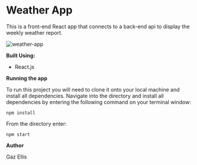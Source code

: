 # Weather App

This is a front-end React app that connects to a back-end api to display the weekly weather report.

![weather-app](https://i.imgur.com/XIhXEzH.png)

**Built Using:**

- React.js

**Running the app**

To run this project you will need to clone it onto your local machine and install all dependencies. Navigate into the directory and install all dependencies by entering the following command on your terminal window:

`npm install`

From the directory enter:

`npm start`

**Author**

Gaz Ellis

